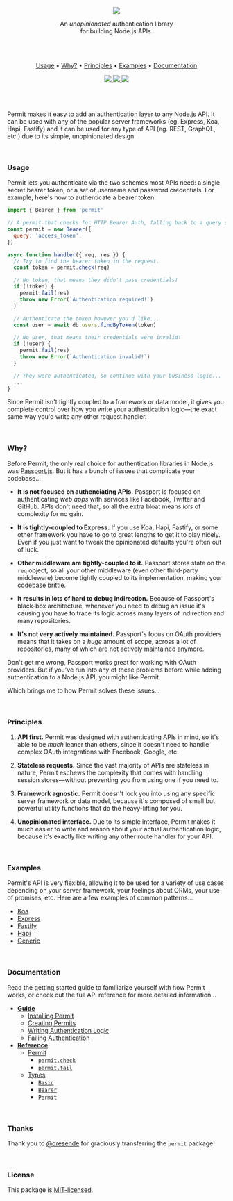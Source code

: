 <p align="center">
  <a href="#"><img src="./docs/images/banner.png" /></a>
</p>

<p align="center">
  An <em>unopinionated</em> authentication library <br/>
  for building Node.js APIs.
</p>
<br/>
<br/>

<p align="center">
  <a href="#usage">Usage</a> •
  <a href="#why">Why?</a> •
  <a href="#principles">Principles</a> •
  <a href="#examples">Examples</a> •
  <a href="#documentation">Documentation</a>
</p>

<p align="center">
  <a href="https://travis-ci.org/ianstormtaylor/permit">
    <img src="https://travis-ci.org/ianstormtaylor/permit.svg?branch=master">
  </a>
  <a href="./package.json">
    <img src="https://img.shields.io/npm/v/permit.svg?maxAge=300&label=version&colorB=007ec6&maxAge=300">
  </a>
  <a href="./License.md">
    <img src="https://img.shields.io/npm/l/slate.svg?maxAge=300">
  </a>
</p>

<br/>
<br/>

Permit makes it easy to add an authentication layer to any Node.js API. It can be used with any of the popular server frameworks (eg. Express, Koa, Hapi, Fastify) and it can be used for any type of API (eg. REST, GraphQL, etc.) due to its simple, unopinionated design.

<br/>

### Usage

Permit lets you authenticate via the two schemes most APIs need: a single secret bearer token, or a set of username and password credentials. For example, here's how to authenticate a bearer token:

```js
import { Bearer } from 'permit'

// A permit that checks for HTTP Bearer Auth, falling back to a query string.
const permit = new Bearer({
  query: 'access_token',
})

async function handler({ req, res }) {
  // Try to find the bearer token in the request.
  const token = permit.check(req)

  // No token, that means they didn't pass credentials!
  if (!token) {
    permit.fail(res)
    throw new Error(`Authentication required!`)
  }

  // Authenticate the token however you'd like...
  const user = await db.users.findByToken(token)

  // No user, that means their credentials were invalid!
  if (!user) {
    permit.fail(res)
    throw new Error(`Authentication invalid!`)
  }

  // They were authenticated, so continue with your business logic...
  ...
}
```

Since Permit isn't tightly coupled to a framework or data model, it gives you complete control over how you write your authentication logic—the exact same way you'd write any other request handler.

<br/>

### Why?

Before Permit, the only real choice for authentication libraries in Node.js was [Passport.js](http://www.passportjs.org/). But it has a bunch of issues that complicate your codebase...

* **It is not focused on authenciating APIs.** Passport is focused on authenticating _web apps_ with services like Facebook, Twitter and GitHub. APIs don't need that, so all the extra bloat means _lots_ of complexity for no gain.

* **It is tightly-coupled to Express.** If you use Koa, Hapi, Fastify, or some other framework you have to go to great lengths to get it to play nicely. Even if you just want to tweak the opinionated defaults you're often out of luck.

* **Other middleware are tightly-coupled to it.** Passport stores state on the `req` object, so all your other middleware (even other third-party middleware) become tightly coupled to its implementation, making your codebase brittle.

* **It results in lots of hard to debug indirection.** Because of Passport's black-box architecture, whenever you need to debug an issue it's causing you have to trace its logic across many layers of indirection and many repositories.

* **It's not very actively maintained.** Passport's focus on OAuth providers means that it takes on a _huge_ amount of scope, across a lot of repositories, many of which are not actively maintained anymore.

Don't get me wrong, Passport works great for working with OAuth providers. But if you've run into any of these problems before while adding authentication to a Node.js API, you might like Permit.

Which brings me to how Permit solves these issues...

<br/>

### Principles

1. **API first.** Permit was designed with authenticating APIs in mind, so it's able to be _much_ leaner than others, since it doesn't need to handle complex OAuth integrations with Facebook, Google, etc.

2. **Stateless requests.** Since the vast majority of APIs are stateless in nature, Permit eschews the complexity that comes with handling session stores—without preventing you from using one if you need to.

3. **Framework agnostic.** Permit doesn't lock you into using any specific server framework or data model, because it's composed of small but powerful utility functions that do the heavy-lifting for you.

4. **Unopinionated interface.** Due to its simple interface, Permit makes it much easier to write and reason about your actual authentication logic, because it's exactly like writing any other route handler for your API.

<br/>

### Examples

Permit's API is very flexible, allowing it to be used for a variety of use cases depending on your server framework, your feelings about ORMs, your use of promises, etc. Here are a few examples of common patterns...

* [Koa](./examples/koa.js)
* [Express](./examples/express.js)
* [Fastify](./examples/fastify.js)
* [Hapi](./examples/hapi.js)
* [Generic](./examples/generic.js)

<br/>

### Documentation

Read the getting started guide to familiarize yourself with how Permit works, or check out the full API reference for more detailed information...

* [**Guide**](./docs/guide.md)
  * [Installing Permit](./docs/guide.md#installing-permit)
  * [Creating Permits](./docs/guide.md#creating-permits)
  * [Writing Authentication Logic](./docs/guide.md#writing-authentication-logic)
  * [Failing Authentication](./docs/guide.md#failing-authentication)
* [**Reference**](./docs/reference.md)
  * [Permit](./docs/reference.md#permit)
    * [`permit.check`](./docs/reference.md#permit-check)
    * [`permit.fail`](./docs/reference.md#permit-fail)
  * [Types](./docs/reference.md#types)
    * [`Basic`](./docs/reference.md#basic)
    * [`Bearer`](./docs/reference.md#bearer)
    * [`Permit`](./docs/reference.md#permit2)

<br/>

### Thanks

Thank you to [@dresende](https://github.com/dresende) for graciously transferring the `permit` package!

<br/>

### License

This package is [MIT-licensed](./License.md).
